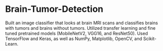 # Brain-Tumor-Detection

Built an image classifier that looks at brain MRI scans and classifies brains with tumors and brains without tumors. Utilized transfer learning and fine tuned pretrained models (MobileNetV2, VGG16, and ResNet50). Used TensorFlow and Keras, as well as NumPy, Matplotlib, OpenCV, and Scikit-Learn. 
